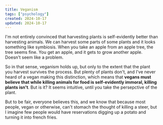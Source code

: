 ```yaml
---
title: Veganism
tags: ["psychology"]
created: 2024-10-17
updated: 2024-10-17
---
```


I'm not entirely convinced that harvesting plants is self-evidently better than harvesting animals. We can harvest some parts of some plants and it looks something like symbiosis. When you take an apple from an apple tree, the tree seems fine. You get an apple, and it gets to grow another apple. Doesn't seem like a problem.

So in that sense, veganism holds up, but only to the extent that the plant you harvest survives the process. But plenty of plants don't, and I've never heard of a vegan making this distinction, which means that **vegans must believe that while killing animals for food is self-evidently immoral, killing plants isn't**. But is it? It seems intuitive, until you take the persepctive of the plant.

But to be fair, everyone believes this, and we know that because most people, vegan or otherwise, can't stomach the thought of killing a steer, but I imagine few people would have reservations digging up a potato and turning it into french fries.